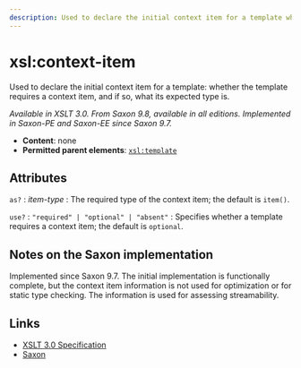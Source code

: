 ```yaml
---
description: Used to declare the initial context item for a template whether the template requires a context item, and if so, what its expected type is
---
```


# xsl:context-item

Used to declare the initial context item for a template: whether the template requires a context item, and if so, what its expected type is.

_Available in XSLT 3.0. From Saxon 9.8, available in all editions. Implemented in Saxon-PE and Saxon-EE since Saxon 9.7._

- **Content**: none
- **Permitted parent elements**: [`xsl:template`](xsl-template.md)

## Attributes

`as?`
: _item-type_
: The required type of the context item; the default is `item()`.

`use?`
: `"required" | "optional" | "absent"`
: Specifies whether a template requires a context item; the default is `optional`.

## Notes on the Saxon implementation

Implemented since Saxon 9.7. The initial implementation is functionally complete, but the context item information is not used for optimization or for static type checking. The information is used for assessing streamability.

## Links

- [XSLT 3.0 Specification](http://www.w3.org/TR/xslt-30/#element-context-item)
- [Saxon](https://www.saxonica.com/html/documentation/xsl-elements/context-item.html)
